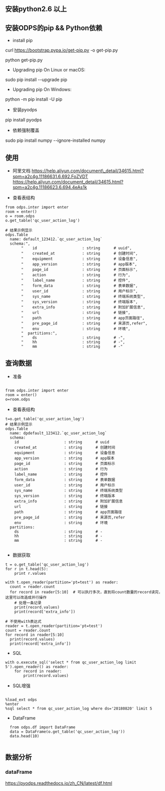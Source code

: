 ## 安装python2.6 以上

## 安装ODPS的pip && Python依赖

 * install pip

 curl https://bootstrap.pypa.io/get-pip.py -o get-pip.py

 python get-pip.py

 * Upgrading pip On Linux or macOS:

 sudo pip install --upgrade pip

 * Upgrading pip On Windows: 

 python -m pip install -U pip

 * 安装pyodps

 pip install pyodps
 
* 依赖强制覆盖

 sudo pip install numpy --ignore-installed numpy
 
## 使用

* 阿里文档
 https://help.aliyun.com/document\_detail/34615.html?spm=a2c4g.11186631.6.692.FoZVDT
 https://help.aliyun.com/document_detail/34615.html?spm=a2c4g.11186623.6.694.4eAs1k

 
* 查看表结构

```
from odps.inter import enter
room = enter()
o = room.odps
o.get_table('qc_user_action_log')

# 结果示例显示
odps.Table
  name: default_123412.`qc_user_action_log`
  schema:",
       "    id                    : string      # uuid",
       "    created_at            : string      # 创建时间",
       "    equipment             : string      # 设备信息",
       "    app_version           : string      # app版本",
       "    page_id               : string      # 页面标示",
       "    action                : string      # 行为",
       "    label_name            : string      # 控件",
       "    form_data             : string      # 表单数据",
       "    user_id               : string      # 用户标示",
       "    sys_name              : string      # 终端系统类型",
       "    sys_version           : string      # 终端版本",
       "    extra_info            : string      # 附加扩展信息",
       "    url                   : string      # 链接",
       "    path                  : string      # app页面路径",
       "    pre_page_id           : string      # 来源页,refer",
       "    env                   : string      # 环境",
       "  partitions:",
       "    ds                    : string      # -",
       "    hh                    : string      # -",
       "    mm                    : string      # -"
```
## 查询数据

* 准备

```

from odps.inter import enter
room = enter()
o=room.odps 
```

* 查看表结构

```
t=o.get_table('qc_user_action_log')
# 结果示例显示
odps.Table
  name: dpdefault_123412.`qc_user_action_log`
  schema:
    id                    : string      # uuid
    created_at            : string      # 创建时间
    equipment             : string      # 设备信息
    app_version           : string      # app版本
    page_id               : string      # 页面标示
    action                : string      # 行为
    label_name            : string      # 控件
    form_data             : string      # 表单数据
    user_id               : string      # 用户标示
    sys_name              : string      # 终端系统类型
    sys_version           : string      # 终端版本
    extra_info            : string      # 附加扩展信息
    url                   : string      # 链接
    path                  : string      # app页面路径
    pre_page_id           : string      # 来源页,refer
    env                   : string      # 环境
  partitions:
    ds                    : string      # -
    hh                    : string      # -
    mm                    : string      # -
 
```

* 数据获取

```
t = o.get_table('qc_user_action_log')
for r in t.head(5):
    print r.values

with t.open_reader(partition='pt=test') as reader:
  count = reader.count
  for record in reader[5:10]  # 可以执行多次，直到将count数量的record读完，这里可以改造成并行操作
    # 处理一条记录
    print(record.values)
    print(record['extra_info'])

# 不使用with表达式
reader = t.open_reader(partition='pt=test')
count = reader.count
for record in reader[5:10]
  print(record.values)
  print(record['extra_info'])

```

* SQL

```
with o.execute_sql('select * from qc_user_action_log limit 5').open_reader() as reader:
    for record in reader:
        print(record.values)

```

* SQL增强

```

%load_ext odps
%enter
%sql select * from qc_user_action_log where ds='20180820' limit 5

```

* DataFrame

```
  from odps.df import DataFrame
  data = DataFrame(o.get_table('qc_user_action_log'))
  data.head(10)
  
```

## 数据分析

### dataFrame
  https://pyodps.readthedocs.io/zh_CN/latest/df.html

